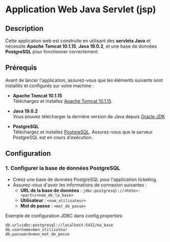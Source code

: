 # Application Web Java Servlet (jsp)

## Description
Cette application web est construite en utilisant des **servlets Java** et nécessite **Apache Tomcat 10.1.15**, **Java 19.0.2**, et une base de données **PostgreSQL** pour fonctionner correctement.

## Prérequis

Avant de lancer l'application, assurez-vous que les éléments suivants sont installés et configurés sur votre machine :

- **Apache Tomcat 10.1.15**  
  Téléchargez et installez [Apache Tomcat 10.1.15](https://tomcat.apache.org/download-10.cgi).
  
- **Java 19.0.2**  
  Vous pouvez télécharger la dernière version de Java depuis [Oracle JDK](https://www.oracle.com/java/technologies/javase/jdk19-archive-downloads.html) 

- **PostgreSQL**  
  Téléchargez et installez [PostgreSQL](https://www.postgresql.org/download/). Assurez-vous que le serveur PostgreSQL est en cours d'exécution.

## Configuration

### 1. **Configurer la base de données PostgreSQL**
   
   - Créez une base de données PostgreSQL pour l'application ticketing.
   - Assurez-vous d'avoir les informations de connexion suivantes :
     - **URL de la base de données** : `jdbc:postgresql://<hôte>:<port>/<nom_de_la_base>`
     - **Utilisateur** : `<nom_utilisateur>`
     - **Mot de passe** : `<mot_de_passe>`

   Exemple de configuration JDBC dans config.properties:
   ```properties
   db.url=jdbc:postgresql://localhost:5432/ma_base
   db.username=mon_utilisateur
   db.password=mon_mot_de_passe
